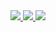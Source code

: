 

<div>  
 <a href = "https://coldlambda.com" target="_blank">
    <img src="https://img.shields.io/badge/-%E2%9D%84%EF%B8%8F%20coldlambda.com-blue?style=for-the-badge"/>
  </a>
  <a href = "mailto:korostelevm@gmail.com" target="_blank">
    <img src="https://img.shields.io/badge/gmail-0078D4?style=for-the-badge&logo=gmail&logoColor=white">
  </a>
  <a href="https://www.linkedin.com/in/michaelkorostelev/" target="_blank">
    <img src="https://img.shields.io/badge/-LinkedIn-%230077B5?style=for-the-badge&logo=linkedin&logoColor=white">
  </a> 
</div><br>
